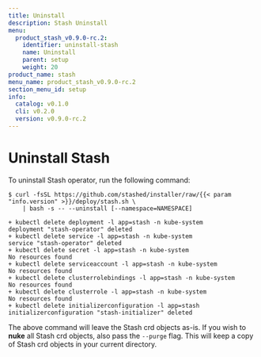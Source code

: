 ```yaml
---
title: Uninstall
description: Stash Uninstall
menu:
  product_stash_v0.9.0-rc.2:
    identifier: uninstall-stash
    name: Uninstall
    parent: setup
    weight: 20
product_name: stash
menu_name: product_stash_v0.9.0-rc.2
section_menu_id: setup
info:
  catalog: v0.1.0
  cli: v0.2.0
  version: v0.9.0-rc.2
---
```


# Uninstall Stash

To uninstall Stash operator, run the following command:

```console
$ curl -fsSL https://github.com/stashed/installer/raw/{{< param "info.version" >}}/deploy/stash.sh \
    | bash -s -- --uninstall [--namespace=NAMESPACE]

+ kubectl delete deployment -l app=stash -n kube-system
deployment "stash-operator" deleted
+ kubectl delete service -l app=stash -n kube-system
service "stash-operator" deleted
+ kubectl delete secret -l app=stash -n kube-system
No resources found
+ kubectl delete serviceaccount -l app=stash -n kube-system
No resources found
+ kubectl delete clusterrolebindings -l app=stash -n kube-system
No resources found
+ kubectl delete clusterrole -l app=stash -n kube-system
No resources found
+ kubectl delete initializerconfiguration -l app=stash
initializerconfiguration "stash-initializer" deleted
```

The above command will leave the Stash crd objects as-is. If you wish to **nuke** all Stash crd objects, also pass the `--purge` flag. This will keep a copy of Stash crd objects in your current directory.
